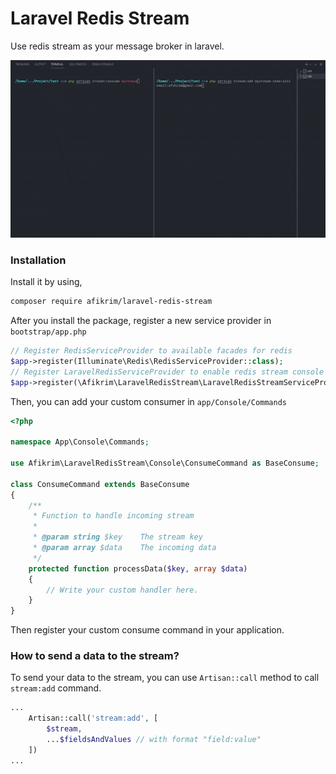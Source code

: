 # Laravel Redis Stream

Use redis stream as your message broker in laravel.

![demo-gif](demo.gif)

### Installation

Install it by using,

```sh
composer require afikrim/laravel-redis-stream
```

After you install the package, register a new service provider in `bootstrap/app.php`

```php
// Register RedisServiceProvider to available facades for redis
$app->register(Illuminate\Redis\RedisServiceProvider::class);
// Register LaravelRedisServiceProvider to enable redis stream console commands
$app->register(\Afikrim\LaravelRedisStream\LaravelRedisStreamServiceProvider::class);
```

Then, you can add your custom consumer in `app/Console/Commands`

```php
<?php

namespace App\Console\Commands;

use Afikrim\LaravelRedisStream\Console\ConsumeCommand as BaseConsume;

class ConsumeCommand extends BaseConsume
{
	/**
	 * Function to handle incoming stream
	 *
	 * @param string $key    The stream key
	 * @param array $data    The incoming data
	 */
	protected function processData($key, array $data)
	{
		// Write your custom handler here.
	}
}
```

Then register your custom consume command in your application.

### How to send a data to the stream?

To send your data to the stream, you can use `Artisan::call` method to call `stream:add` command.

```php
...
	Artisan::call('stream:add', [
		$stream,
		...$fieldsAndValues // with format "field:value"
	])
...
```

